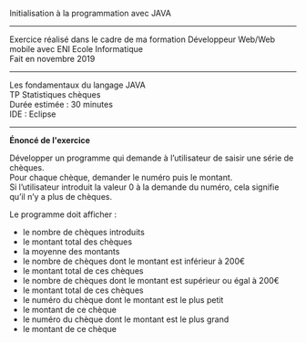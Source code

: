Initialisation à la programmation avec JAVA 
*******************************************
Exercice réalisé dans le cadre de ma formation Développeur Web/Web mobile avec ENI Ecole Informatique  
Fait en novembre 2019
*******************************************
Les fondamentaux du langage JAVA   
TP Statistiques chèques   
Durée estimée : 30 minutes  
IDE : Eclipse  
*******************************************
__Énoncé de l'exercice__

Développer un programme qui demande à l’utilisateur de saisir une série de chèques.  
Pour chaque chèque, demander le numéro puis le montant.  
Si l’utilisateur introduit la valeur 0 à la demande du numéro, cela signifie qu’il n’y a plus de
chèques.  

Le programme doit afficher :  
- le nombre de chèques introduits  
- le montant total des chèques  
- la moyenne des montants  
- le nombre de chèques dont le montant est inférieur à 200€  
- le montant total de ces chèques  
- le nombre de chèques dont le montant est supérieur ou égal à 200€  
- le montant total de ces chèques  
- le numéro du chèque dont le montant est le plus petit  
- le montant de ce chèque  
- le numéro du chèque dont le montant est le plus grand  
- le montant de ce chèque  

